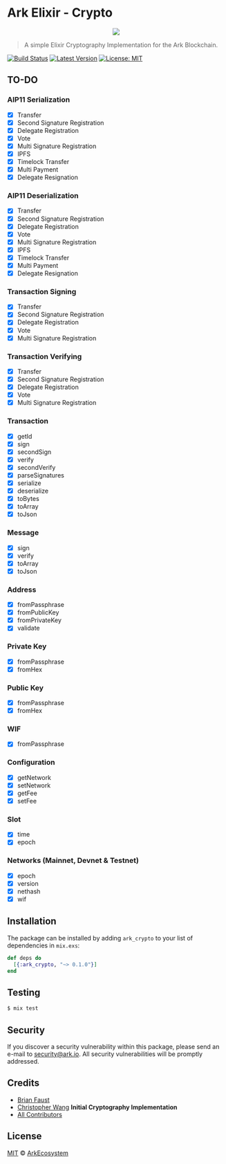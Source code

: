 # Ark Elixir - Crypto

<p align="center">
    <img src="https://github.com/ArkEcosystem/elixir-crypto/blob/master/banner.png" />
</p>

> A simple Elixir Cryptography Implementation for the Ark Blockchain.

[![Build Status](https://img.shields.io/travis/ArkEcosystem/elixir-crypto/master.svg?style=flat-square)](https://travis-ci.org/ArkEcosystem/elixir-crypto)
[![Latest Version](https://img.shields.io/github/release/ArkEcosystem/elixir-crypto.svg?style=flat-square)](https://github.com/ArkEcosystem/elixir-crypto/releases)
[![License: MIT](https://img.shields.io/badge/License-MIT-yellow.svg)](https://opensource.org/licenses/MIT)

## TO-DO

### AIP11 Serialization

- [x] Transfer
- [x] Second Signature Registration
- [x] Delegate Registration
- [x] Vote
- [x] Multi Signature Registration
- [x] IPFS
- [x] Timelock Transfer
- [x] Multi Payment
- [x] Delegate Resignation

### AIP11 Deserialization

- [x] Transfer
- [x] Second Signature Registration
- [x] Delegate Registration
- [x] Vote
- [x] Multi Signature Registration
- [x] IPFS
- [x] Timelock Transfer
- [x] Multi Payment
- [x] Delegate Resignation

### Transaction Signing

- [x] Transfer
- [x] Second Signature Registration
- [x] Delegate Registration
- [x] Vote
- [x] Multi Signature Registration

### Transaction Verifying

- [x] Transfer
- [x] Second Signature Registration
- [x] Delegate Registration
- [x] Vote
- [x] Multi Signature Registration

### Transaction

- [x] getId
- [x] sign
- [x] secondSign
- [x] verify
- [x] secondVerify
- [x] parseSignatures
- [x] serialize
- [x] deserialize
- [x] toBytes
- [x] toArray
- [x] toJson

### Message

- [x] sign
- [x] verify
- [x] toArray
- [x] toJson

### Address

- [x] fromPassphrase
- [x] fromPublicKey
- [x] fromPrivateKey
- [x] validate

### Private Key

- [x] fromPassphrase
- [x] fromHex

### Public Key

- [x] fromPassphrase
- [x] fromHex

### WIF

- [x] fromPassphrase

### Configuration

- [x] getNetwork
- [x] setNetwork
- [x] getFee
- [x] setFee

### Slot

- [x] time
- [x] epoch

### Networks (Mainnet, Devnet & Testnet)

- [x] epoch
- [x] version
- [x] nethash
- [x] wif

## Installation

The package can be installed by adding `ark_crypto` to your list of dependencies in `mix.exs`:

```elixir
def deps do
  [{:ark_crypto, "~> 0.1.0"}]
end
```

## Testing

```bash
$ mix test
```

## Security

If you discover a security vulnerability within this package, please send an e-mail to security@ark.io. All security vulnerabilities will be promptly addressed.

## Credits

- [Brian Faust](https://github.com/faustbrian)
- [Christopher Wang](https://github.com/christopherjwang) **Initial Cryptography Implementation**
- [All Contributors](../../../../contributors)

## License

[MIT](LICENSE) © [ArkEcosystem](https://ark.io)
